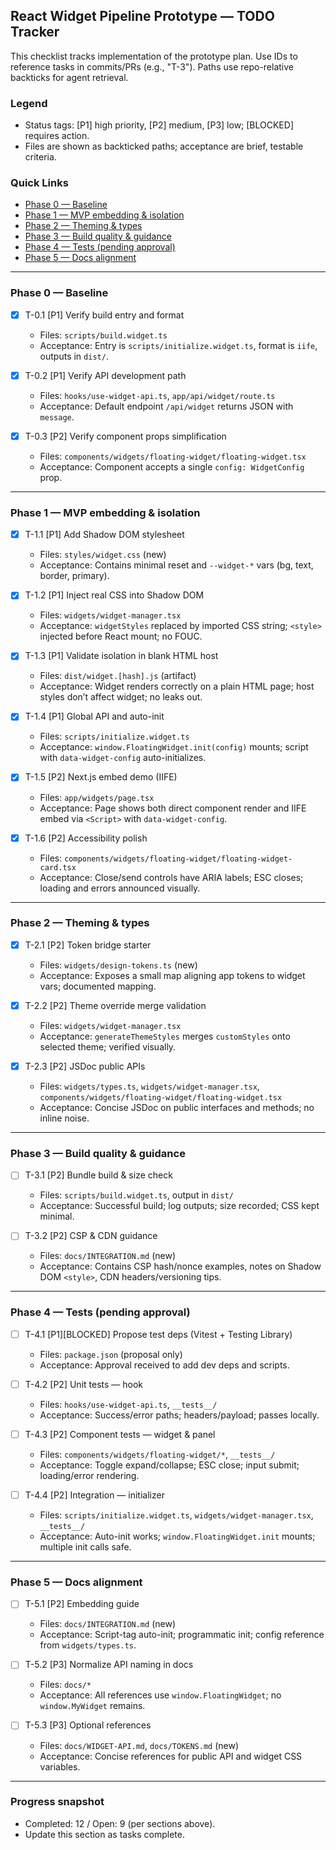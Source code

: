 ## React Widget Pipeline Prototype — TODO Tracker

This checklist tracks implementation of the prototype plan. Use IDs to reference tasks in commits/PRs (e.g., "T-3"). Paths use repo-relative backticks for agent retrieval.

### Legend

- Status tags: [P1] high priority, [P2] medium, [P3] low; [BLOCKED] requires action.
- Files are shown as backticked paths; acceptance are brief, testable criteria.

### Quick Links

- [Phase 0 — Baseline](#phase-0--baseline)
- [Phase 1 — MVP embedding & isolation](#phase-1--mvp-embedding--isolation)
- [Phase 2 — Theming & types](#phase-2--theming--types)
- [Phase 3 — Build quality & guidance](#phase-3--build-quality--guidance)
- [Phase 4 — Tests (pending approval)](#phase-4--tests-pending-approval)
- [Phase 5 — Docs alignment](#phase-5--docs-alignment)

---

### Phase 0 — Baseline

- [x] T-0.1 [P1] Verify build entry and format
  - Files: `scripts/build.widget.ts`
  - Acceptance: Entry is `scripts/initialize.widget.ts`, format is `iife`, outputs in `dist/`.

- [x] T-0.2 [P1] Verify API development path
  - Files: `hooks/use-widget-api.ts`, `app/api/widget/route.ts`
  - Acceptance: Default endpoint `/api/widget` returns JSON with `message`.

- [x] T-0.3 [P2] Verify component props simplification
  - Files: `components/widgets/floating-widget/floating-widget.tsx`
  - Acceptance: Component accepts a single `config: WidgetConfig` prop.

---

### Phase 1 — MVP embedding & isolation

- [x] T-1.1 [P1] Add Shadow DOM stylesheet
  - Files: `styles/widget.css` (new)
  - Acceptance: Contains minimal reset and `--widget-*` vars (bg, text, border, primary).

- [x] T-1.2 [P1] Inject real CSS into Shadow DOM
  - Files: `widgets/widget-manager.tsx`
  - Acceptance: `widgetStyles` replaced by imported CSS string; `<style>` injected before React mount; no FOUC.

- [x] T-1.3 [P1] Validate isolation in blank HTML host
  - Files: `dist/widget.[hash].js` (artifact)
  - Acceptance: Widget renders correctly on a plain HTML page; host styles don’t affect widget; no leaks out.

- [x] T-1.4 [P1] Global API and auto-init
  - Files: `scripts/initialize.widget.ts`
  - Acceptance: `window.FloatingWidget.init(config)` mounts; script with `data-widget-config` auto-initializes.

- [x] T-1.5 [P2] Next.js embed demo (IIFE)
  - Files: `app/widgets/page.tsx`
  - Acceptance: Page shows both direct component render and IIFE embed via `<Script>` with `data-widget-config`.

- [x] T-1.6 [P2] Accessibility polish
  - Files: `components/widgets/floating-widget/floating-widget-card.tsx`
  - Acceptance: Close/send controls have ARIA labels; ESC closes; loading and errors announced visually.

---

### Phase 2 — Theming & types

- [x] T-2.1 [P2] Token bridge starter
  - Files: `widgets/design-tokens.ts` (new)
  - Acceptance: Exposes a small map aligning app tokens to widget vars; documented mapping.

- [x] T-2.2 [P2] Theme override merge validation
  - Files: `widgets/widget-manager.tsx`
  - Acceptance: `generateThemeStyles` merges `customStyles` onto selected theme; verified visually.

- [x] T-2.3 [P2] JSDoc public APIs
  - Files: `widgets/types.ts`, `widgets/widget-manager.tsx`, `components/widgets/floating-widget/floating-widget.tsx`
  - Acceptance: Concise JSDoc on public interfaces and methods; no inline noise.

---

### Phase 3 — Build quality & guidance

- [ ] T-3.1 [P2] Bundle build & size check
  - Files: `scripts/build.widget.ts`, output in `dist/`
  - Acceptance: Successful build; log outputs; size recorded; CSS kept minimal.

- [ ] T-3.2 [P2] CSP & CDN guidance
  - Files: `docs/INTEGRATION.md` (new)
  - Acceptance: Contains CSP hash/nonce examples, notes on Shadow DOM `<style>`, CDN headers/versioning tips.

---

### Phase 4 — Tests (pending approval)

- [ ] T-4.1 [P1][BLOCKED] Propose test deps (Vitest + Testing Library)
  - Files: `package.json` (proposal only)
  - Acceptance: Approval received to add dev deps and scripts.

- [ ] T-4.2 [P2] Unit tests — hook
  - Files: `hooks/use-widget-api.ts`, `__tests__/`
  - Acceptance: Success/error paths; headers/payload; passes locally.

- [ ] T-4.3 [P2] Component tests — widget & panel
  - Files: `components/widgets/floating-widget/*`, `__tests__/`
  - Acceptance: Toggle expand/collapse; ESC close; input submit; loading/error rendering.

- [ ] T-4.4 [P2] Integration — initializer
  - Files: `scripts/initialize.widget.ts`, `widgets/widget-manager.tsx`, `__tests__/`
  - Acceptance: Auto-init works; `window.FloatingWidget.init` mounts; multiple init calls safe.

---

### Phase 5 — Docs alignment

- [ ] T-5.1 [P2] Embedding guide
  - Files: `docs/INTEGRATION.md` (new)
  - Acceptance: Script-tag auto-init; programmatic init; config reference from `widgets/types.ts`.

- [ ] T-5.2 [P3] Normalize API naming in docs
  - Files: `docs/*`
  - Acceptance: All references use `window.FloatingWidget`; no `window.MyWidget` remains.

- [ ] T-5.3 [P3] Optional references
  - Files: `docs/WIDGET-API.md`, `docs/TOKENS.md` (new)
  - Acceptance: Concise references for public API and widget CSS variables.

---

### Progress snapshot

- Completed: 12 / Open: 9 (per sections above).
- Update this section as tasks complete.


